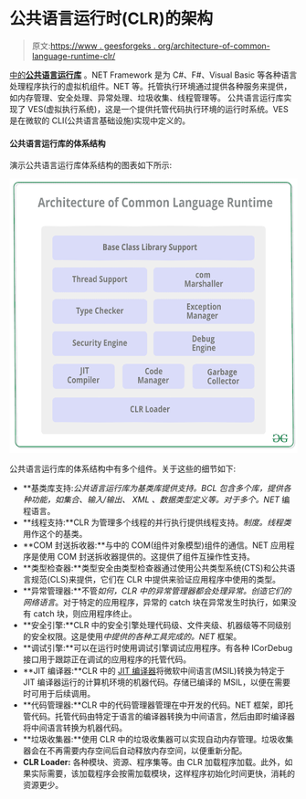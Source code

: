 # 公共语言运行时(CLR)的架构

> 原文:[https://www . geesforgeks . org/architecture-of-common-language-runtime-clr/](https://www.geeksforgeeks.org/architecture-of-common-language-runtime-clr/)

[中的](https://www.geeksforgeeks.org/c-sharp-net-framework-basic-architecture-component-stack/)**[公共语言运行库](https://www.geeksforgeeks.org/common-language-runtime-clr-in-c-sharp/)** 。NET Framework 是为 C#、F#、Visual Basic 等各种语言处理程序执行的虚拟机组件。NET 等。托管执行环境通过提供各种服务来提供，如内存管理、安全处理、异常处理、垃圾收集、线程管理等。
公共语言运行库实现了 VES(虚拟执行系统)，这是一个提供托管代码执行环境的运行时系统。VES 是在微软的 CLI(公共语言基础设施)实现中定义的。

#### 公共语言运行库的体系结构

演示公共语言运行库体系结构的图表如下所示:

[![](img/bbbf25558d0c7df6300202046957cccc.png)](https://media.geeksforgeeks.org/wp-content/uploads/20190422170556/Architecture-of-Common-Language-RuntimeCLR.png)

公共语言运行库的体系结构中有多个组件。关于这些的细节如下:

*   **基类库支持:**公共语言运行库为基类库提供支持。BCL 包含多个库，提供各种功能，如*集合*、*输入/输出*、 *XML* 、*数据类型定义*等。对于多个*。NET* 编程语言。
*   **线程支持:**CLR 为管理多个线程的并行执行提供线程支持。*制度。线程类*用作这个的基类。
*   **COM 封送拆收器:**与中的 COM(组件对象模型)组件的通信。NET 应用程序是使用 COM 封送拆收器提供的。这提供了组件互操作性支持。
*   **类型检查器:**类型安全由类型检查器通过使用公共类型系统(CTS)和公共语言规范(CLS)来提供，它们在 CLR 中提供来验证应用程序中使用的类型。
*   **异常管理器:**不管*如何，CLR 中的异常管理器都会处理异常。创造它们的网络语言*。对于特定的应用程序，异常的 catch 块在异常发生时执行，如果没有 catch 块，则应用程序终止。
*   **安全引擎:**CLR 中的安全引擎处理代码级、文件夹级、机器级等不同级别的安全权限。这是使用*中提供的各种工具完成的。NET* 框架。
*   **调试引擎:**可以在运行时使用调试引擎调试应用程序。有各种 ICorDebug 接口用于跟踪正在调试的应用程序的托管代码。
*   **JIT 编译器:**CLR 中的 [JIT 编译器](https://www.geeksforgeeks.org/what-is-just-in-time-jit-compiler-in-dot-net/)将微软中间语言(MSIL)转换为特定于 JIT 编译器运行的计算机环境的机器代码。存储已编译的 MSIL，以便在需要时可用于后续调用。
*   **代码管理器:**CLR 中的代码管理器管理在中开发的代码。NET 框架，即托管代码。托管代码由特定于语言的编译器转换为中间语言，然后由即时编译器将中间语言转换为机器代码。
*   **垃圾收集器:**使用 CLR 中的垃圾收集器可以实现自动内存管理。垃圾收集器会在不再需要内存空间后自动释放内存空间，以便重新分配。
*   **CLR Loader:** 各种模块、资源、程序集等。由 CLR 加载程序加载。此外，如果实际需要，该加载程序会按需加载模块，这样程序初始化时间更快，消耗的资源更少。